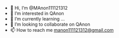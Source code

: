 - 👋 Hi, I’m @MAnon111121312
- 👀 I’m interested in QAnon
- 🌱 I’m currently learning ...
- 💞️ I’m looking to collaborate on QAnon
- 📫 How to reach me manon111121312@gmail.com

<!---
MAnon111121312/MAnon111121312 is a ✨ special ✨ repository because its `README.md` (this file) appears on your GitHub profile.
You can click the Preview link to take a look at your changes.
--->

